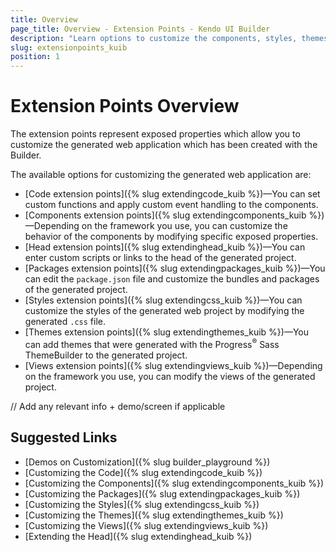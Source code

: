 ```yaml
---
title: Overview
page_title: Overview - Extension Points - Kendo UI Builder
description: "Learn options to customize the components, styles, themes, views, and packages, and to extend the head of the web application generated with the Kendo UI Builder."
slug: extensionpoints_kuib
position: 1
---
```


# Extension Points Overview

The extension points represent exposed properties which allow you to customize the generated web application which has been created with the Builder.

The available options for customizing the generated web application are:

* [Code extension points]({% slug extendingcode_kuib %})&mdash;You can set custom functions and apply custom event handling to the components.  
* [Components extension points]({% slug extendingcomponents_kuib %})&mdash;Depending on the framework you use, you can customize the behavior of the components by modifying specific exposed properties.  
* [Head extension points]({% slug extendinghead_kuib %})&mdash;You can enter custom scripts or links to the head of the generated project.
* [Packages extension points]({% slug extendingpackages_kuib %})&mdash;You can edit the `package.json` file and customize the bundles and packages of the generated project.
* [Styles extension points]({% slug extendingcss_kuib %})&mdash;You can customize the styles of the generated web project by modifying the generated `.css` file.
* [Themes extension points]({% slug extendingthemes_kuib %})&mdash;You can add themes that were generated with the Progress<sup>®</sup> Sass ThemeBuilder to the generated project.
* [Views extension points]({% slug extendingviews_kuib %})&mdash;Depending on the framework you use, you can modify the views of the generated project.

// Add any relevant info + demo/screen if applicable

## Suggested Links

* [Demos on Customization]({% slug builder_playground %})
* [Customizing the Code]({% slug extendingcode_kuib %})
* [Customizing the Components]({% slug extendingcomponents_kuib %})
* [Customizing the Packages]({% slug extendingpackages_kuib %})
* [Customizing the Styles]({% slug extendingcss_kuib %})
* [Customizing the Themes]({% slug extendingthemes_kuib %})
* [Customizing the Views]({% slug extendingviews_kuib %})
* [Extending the Head]({% slug extendinghead_kuib %})

